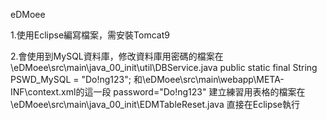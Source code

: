 eDMoee

1.使用Eclipse編寫檔案，需安裝Tomcat9

2.會使用到MySQL資料庫，修改資料庫用密碼的檔案在\eDMoee\src\main\java\_00_init\util\DBService.java
public static final String PSWD_MySQL = "Do!ng123";
和\eDMoee\src\main\webapp\META-INF\context.xml的這一段 password="Do!ng123"
建立練習用表格的檔案在\eDMoee\src\main\java\_00_init\EDMTableReset.java
直接在Eclipse執行